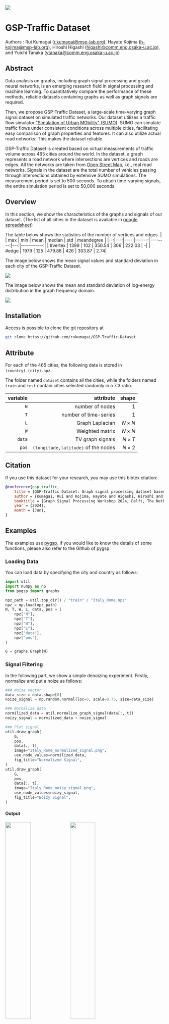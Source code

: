 ![](doc/logo.png)

# GSP-Traffic Dataset

Authors : 
    Rui Kumagai ([r.kumagai@msp-lab.org](<mailto:r.kumagai@msp-lab.org>)), 
    Hayate Kojima ([h-kojima@msp-lab.org](<mailto:h-kojima@msp-lab.org>)), 
    Hiroshi Higashi ([higashi@comm.eng.osaka-u.ac.jp](<mailto:higashi@comm.eng.osaka-u.ac.jp>)), 
    and Yuichi Tanaka ([ytanaka@comm.eng.osaka-u.ac.jp](<mailto:ytanaka@comm.eng.osaka-u.ac.jp>))

## Abstract

Data analysis on graphs, including graph signal processing and graph neural networks, is an emerging research field in signal processing and machine learning. 
To quantitatively compare the performance of these methods, reliable datasets containing graphs as well as graph signals are required. 

Then, we propose GSP-Traffic Dataset, a large-scale time-varying graph signal dataset on simulated traffic networks. 
Our dataset utilizes a traffic flow simulator ["Simulation of Urban MObility" (SUMO)](https://eclipse.dev/sumo/).
SUMO can simulate traffic flows under consistent conditions across multiple cities, facilitating easy comparison of graph properties and features. 
It can also utilize actual road networks: This makes the dataset reliable.

GSP-Traffic Dataset is created based on virtual measurements of traffic volume across 465 cities around the world. 
In the dataset, a graph represents a road network where intersections are vertices and roads are edges. 
All the networks are taken from [Open Street Map](https://www.openstreetmap.org/#map=6/35.588/134.380), i.e., real road networks. 
Signals in the dataset are the total number of vehicles passing through intersections obtained by extensive SUMO simulations.
The measurement period is set to 500 seconds. 
To obtain time-varying signals, the entire simulation period is set to 50,000 seconds.

## Overview

In this section, we show the characteristics of the graphs and signals of our dataset.
(The list of all cities in the dataset is available in [google spreadsheet](https://docs.google.com/spreadsheets/d/1wJ3MPm5TSh5eKkXRGtqZykiy-HV7anCL_F4yfKACNqo/edit?usp=sharing))

The table below shows the statistics of the number of vertices and edges.
|   | max | min | mean | median | std | meandegree |
|--:|---:|----:|------:|--------:|---:|-----------:|
| #vertex | 1399 | 102 | 350.54 | 306 | 222.03 | -|
| #edge | 1979 | 125 | 479.88 | 426 | 303.87 | 2.74|

The image below shows the mean signal values and standard deviation in each city of the GSP-Traffic Dataset.

![](doc/signal_map.jpeg)

The image below shows the mean and standard deviation of log-energy distribution in the graph frequency domain.

![](doc/log_ene.jpeg)

## Installation

Access is possible to clone the git repository at

```sh
git clone https://github.com/rukumagai/GSP-Traffic-Dataset
```


## Attribute
For each of the 465 cities, the following data is stored in  `(country)_(city).npz`.

The folder named `dataset` contains all the cities, while the folders named `train` and `test` contain cities selected randomly in a 7:3 ratio.

| variable | attribute | shape |
| -------: | -------: | ----: |
| ` N ` | number of nodes | $` 1 `$ |
| ` T ` | number of time-series | $` 1 `$ |
| ` L ` | Graph Laplacian | $` N \times N `$ |
| ` W ` | Weighted matrix | $` N \times N `$ |
| ` data ` | TV graph signals | $` N \times T `$ |
| ` pos ` | `(longitude,latitude)` of the nodes | $` N \times 2 `$ | 


## Citation
If you use this dataset for your research, you may use this bibtex citation:

```bibtex
@conference{gsp_traffic,
    title = {GSP-Traffic Dataset: Graph signal processing dataset based on traffic simulation},
    author = {Kumagai, Rui and Kojima, Hayate and Higashi, Hiroshi and Tanaka, Yuichi},
    booktitle = {Graph Signal Processing Workshop 2024, Delft, The Netherlands},
    year = {2024},
    month = {Jun},
}
```

## Examples

The examples use [pygsp](https://pygsp.readthedocs.io/en/stable/).
If you would like to know the details of some functions, please also refer to the Github of pygsp.

### Loading Data

You can load data by specifying the city and country as follows:

```py
import util
import numpy as np
from pygsp import graphs

npz_path = util.top_dir() / "train" / "Italy_Rome.npz"
npz = np.load(npz_path)
N, T, W, L, data, pos = (
    npz["N"],
    npz["T"],
    npz["W"],
    npz["L"],
    npz["data"],
    npz["pos"],
)

G = graphs.Graph(W)
```

### Signal Filtering

In the following part, we show a simple denoizing experiment.
Firstly, normalize and put a noize as follows:

```py
### Noise vector
data_size = data.shape[0]
noize_signal = np.random.normal(loc=0, scale=0.75, size=data_size)

### Normalize data
normilized_data = util.normalize_graph_signal(data[:, t])
noizy_signal = normilized_data + noize_signal

### Plot signal
util.draw_graph(
    G,
    pos,
    data[:, t],
    image="Italy_Rome_normalized_signal.png",
    use_node_values=normilized_data,
    fig_title="Normalized Signal",
)
util.draw_graph(
    G,
    pos,
    data[:, t],
    image="Italy_Rome_noisy_signal.png",
    use_node_values=noizy_signal,
    fig_title="Noizy Signal",
)
```

#### Output

<p>
	<img src="doc/py_figs/Italy_Rome_normalized_signal.png" width="40%">
	<img src="doc/py_figs/Italy_Rome_noisy_signal.png" width="40%">
</p>

### Design filter

Then, design a low-pass filter as follows:

```py
## Design filter
g = util.gsp_design_smooth_indicator(G, 0.1, 0.5)
x = g.filter(noizy_signal)
f = util.apply_gft_to_signal(G, normilized_data)
util.save_gs_spectrum(
    f, save_image_name="Italy_Rome_spectrum.png", fig_title="Signal Spectrum"
)
util.save_filter(g, "Italy_Rome_filter.png", fig_title="Filter")
```

#### Output

<p>
	<img src="doc/py_figs/Italy_Rome_spectrum.png" width="40%">
	<img src="doc/py_figs/Italy_Rome_filter.png" width="40%">
</p>

#### Plot results

The result of the experiment is shown as follows:


```py
default_mse = np.sqrt(np.sum((normilized_data - noizy_signal) ** 2)) / G.N
filtered_mse = np.sqrt(np.sum((normilized_data - x) ** 2)) / G.N

## Plot results
util.draw_graph(
    G,
    pos,
    data[:, t],
    image="Italy_Rome_noisy_signal_with_mse.png",
    use_node_values=noizy_signal,
    fig_title=f"Noizy Signal - MSE: {default_mse:.4f}",
)
util.draw_graph(
    G,
    pos,
    data[:, t],
    image="Italy_Rome_filtered_signal.png",
    use_node_values=x,
    fig_title=f"Filtered Signal - MSE: {filtered_mse:.4f}",
)
```

<p>
	<img src="doc/py_figs/Italy_Rome_noisy_signal_with_mse.png" width="40%">
	<img src="doc/py_figs/Italy_Rome_filtered_signal.png" width="40%">
</p>



## Utility functions

### plotting graph

```py
util.draw_graph(
    G,
    pos,
    data=None,
    image=None,
    fig_titile=None,
    use_node_values=None,
    node_value_disabled=False,
)
```

Draw the graph `G` with `matplotlib`.

You don't have to give `data` when you draw the graph `G` as a simple representation.
If you want to draw the graph `G` reflecting signal values, you need to give `data` at least.

#### parameters:

* `G` : graph

	A pygsp graph.

* `pos` : numpy array ($`N \times 2`$)

	A numpy array representing position of the nodes.

* `data` : numpy array ($`N \times 1`$), optional

	A numpy array representing signal values at time $`t`$.

* `image` : string, optional

    filename to save the image.

* `fig_titile` : string, optional

    A title of figure

* `use_node_values` : numpy array ($`N \times 1`$), optional

    A numpy array representing signal values at time $`t`$. It is assumed that `use_node_values` has the normalized values of `data`.

* `node_value_disabled` : bool, optional

    Set `True` if you draw the graph `G` as a simple representation, otherwise `False`. When you don't set `data`, `node_value_disabled` automatically becomes `True` within the function.


#### Example

```py
util.draw_graph(G, pos, image="Italy_Rome.png", fig_title="Italy - Rome")
```

#### Output
<img src="doc/py_figs/Italy_Rome.png" width="50%">

#### Example

```py
t = 0  # decide the signal time
util.draw_graph(
    G, pos, data[:, t], image="Italy_Rome_signal.png", fig_title="Italy - Rome"
)
```

#### Output

<img src="doc/py_figs/Italy_Rome_signal.png" width="50%">


### plotting filter


```py
util.save_filter(g, filter_name, fig_title=None)
```

Save the filter `g` you made.


#### parameters:

* `g` : filter

    A filter you made.

* `filter_name`: str

    A figure filename of the filter.

* `fig_title`: str, optional

    A title of figure.


#### Example

```py
util.save_filter(g, "Italy_Rome_filter.png", fig_title="Filter")
```

This output example is shown in the section of `Design Smooth Filter`.


### plotting spectrum of graph signals

```py
util.save_gs_spectrum(
    gft_signal, save_image_name, fig_title=None
)
```

Save the spectrum of graph signals.


#### parameters:

* `gft_signal` : spectrum

    Use the spectrum of graph signals.

* `save_image_name`: str

    A figure filename.

* `fig_title`: str, optional

    A title of figure.


#### Example

```py
util.save_gs_spectrum(
    f, save_image_name="Italy_Rome_spectrum.png", fig_title="Signal Spectrum"
)
```

This output example is shown in the section of `Apply GFT to graph signals`.



### Normalize graph signals

```py
normalize_graph_signal(graph_signal, axis=0)
```

Normalize the raw graph signals.

#### parameters:

* `graph_signal` : numpy array ($`N \times 1`$)

    Graph signals

* `axis` : int, optional

    You can set 0 or 1. The processing is conducted along columns if axis=0.


#### Example

```py
normilized_data = util.normalize_graph_signal(data[:, t])
```


### Design Smooth Filter

```py
gsp_design_smooth_indicator(G, a1, a2)
```

Design smooth filter for the graph `G`.
You can keep frequencies of graph signals between `a1` and `a2` and reduce them in other ranges.

#### parameters:

* `G` : graph

    A pygsp graph.

* `a1` and `a2` : float

    `a1` < `a2`. 


#### Example

```py
g = util.gsp_design_smooth_indicator(G, 0.1, 0.5)
util.save_filter(g, "Italy_Rome_filter.png", fig_title="Filter")
```

Please use `save_filter` to make the figure of constructed filters.

#### Output

<img src="doc/py_figs/Italy_Rome_filter.png" width="40%">


### Apply GFT to graph signals

```py
apply_gft_to_signal(G, graph_signal)
```

`graph_signal` is transformed by using GFT.

#### parameters:

* `G` : graph

    A pygsp graph.
  
* `graph_signal` : numpy array ($`N \times 1`$)

    Raw graph signals


#### Example

```py
f = util.apply_gft_to_signal(G, normilized_data)
util.save_gs_spectrum(
    f, save_image_name="Italy_Rome_spectrum.png", fig_title="Signal Spectrum"
)
```

Please use `save_gs_spectrum` to make the figure of the spectrum of graph signals.

#### Output

<img src="doc/py_figs/Italy_Rome_spectrum.png" width="40%">




